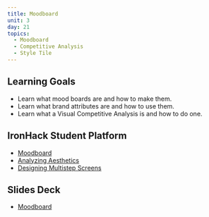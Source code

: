 ```yaml
---
title: Moodboard
unit: 3
day: 21
topics:
  - Moodboard
  - Competitive Analysis
  - Style Tile
---
```

## Learning Goals
- Learn what mood boards are and how to make them.
- Learn what brand attributes are and how to use them.
- Learn what a Visual Competitive Analysis is and how to do one.

## IronHack Student Platform
- [Moodboard](http://learn.ironhack.com/#/learning_unit/7086)
- [Analyzing Aesthetics](http://learn.ironhack.com/#/learning_unit/7069)
- [Designing Multistep Screens](http://learn.ironhack.com/#/learning_unit/7077)

## Slides Deck
- [Moodboard](https://drive.google.com/open?id=11OSrNyI8I9CrVljCusaYHCa9-Ove2HVW8I15mk44Zyg)

